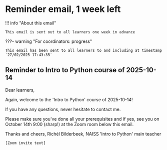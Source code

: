 # Reminder email, 1 week left

!!! info "About this email"

    This email is sent out to all learners one week in advance

???- warning "For coordinators: progress"

    This email has been sent to all learners to and including at timestamp
    `27/02/2025 17:43:35`

<!-- markdownlint-disable MD013 --><!-- Allow clean copy-paste of 80+ characters -->

## Reminder to Intro to Python course of 2025-10-14

Dear learners,

Again, welcome to the 'Intro to Python' course of 2025-10-14!

If you have any questions, never hesitate to contact me.

Please make sure you've done all your prerequisites and if yes, see you on October 14th 9:00 (sharp!) at the Zoom room below this email.

Thanks and cheers, Richèl Bilderbeek, NAISS 'Intro to Python' main teacher

`[Zoom invite text]`

<!-- markdownlint-enable MD013 -->

